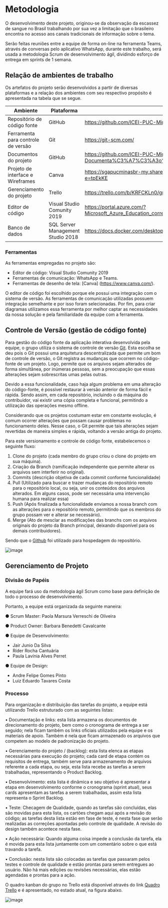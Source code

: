 
# Metodologia

O desenvolvimento deste projeto, originou-se da observação da escassez de sangue no Brasil trabalhando por sua vez a limitação que o brasileiro encontra no acesso aos canais tradicionais de informação sobre o tema.
 
Serão feitas reuniões entre a equipe de forma on-line na ferramenta Teams, através de conversas pelo aplicativo WhatsApp, durante este trabalho, será usada a metodologia Scrum de desenvolvimento ágil, dividindo esforço de entrega em sprints de 1 semana. 

## Relação de ambientes de trabalho

Os artefatos do projeto serão desenvolvidos a partir de diversas plataformas e a relação dos ambientes com seu respectivo propósito é apresentada na tabela que se segue.

|Ambiente | Plataforma  | Endereço |
|---------|-------------|-------------|
|Repositório de código fonte| GitHub | https://github.com/ICEI-PUC-Minas-PMV-ADS/pmv-ads-2022-2-e2-proj-int-t1-banco_de_sangue |
|Ferramenta para controle de versão| Git | https://git-scm.com/ |
|Documentos do projeto| GitHub |  https://github.com/ICEI-PUC-Minas-PMV-ADS/pmv-ads-2022-2-e2-proj-int-t1-banco_de_sangue/blob/main/docs/01-Documenta%C3%A7%C3%A3o%20de%20Contexto.md |
|Projeto de interface e Wireframes| Canva | https://sgapucminasbr-my.sharepoint.com/:i:/g/personal/1408097_sga_pucminas_br/Ec0stXKnxoJOhVsNzRq4LYoBAhGv1euXFgMA5CrCZq-8Bw?e=tpEkKE |
|Gerenciamento do projeto| Trello | https://trello.com/b/KRFCKLn0/grupo-1-turma-1-eixo-2-ads-2022 |
|Editor de código| Visual Studio Comunity 2019 | https://portal.azure.com/?Microsoft_Azure_Education_correlationId=482c7b3fd428421ebc975fb5a28dcb48#view/Microsoft_Azure_Education/EducationMenuBlade/~/software |
|Banco de dados| SQL Server Management Studio 2018 | https://docs.docker.com/desktop/install/windows-install/ |

### Ferramentas

As ferramentas empregadas no projeto são:

- Editor de código: Visual Studio Comunity 2019
- Ferramentas de comunicação: WhatsApp e Teams.
- Ferramentas de desenho de tela: [Canva] (https://www.canva.com/).

O editor de código foi escolhido porque ele possui uma integração com o sistema de versão.
As ferramentas de comunicação utilizadas possuem integração semelhante e por isso foram selecionadas.
Por fim, para criar diagramas utilizamos essa ferramenta por melhor captar as necessidades da nossa solução e pela familiaridade da equipe com a ferramenta.

## Controle de Versão (gestão de código fonte)

 Para gestão do código fonte da aplicação interativa desenvolvida pela equipe, o grupo utiliza o sistema de controle de versão [Git](https://git-scm.com/). Esta escolha se deu pois o Git possui uma arquitetura descentralizada que permite um bom de controle de versão, o Git registra as mudanças que ocorrem no código-fonte de um projeto. Logo, permite que os arquivos sejam alterados de forma simultânea, por inúmeras pessoas, sem a preocupação que essas alterações sejam sobrescritas umas pelas outras.
 
 Devido a essa funcionalidade, caso haja algum problema em uma alteração do código-fonte, é possível restaurar à versão anterior de forma fácil e rápida. Sendo assim, em cada repositório, incluindo o da máquina do contribuidor, vai existir uma cópia completa e funcional, permitindo a utilização das operações mesmo offline.
 
 Considerando que os projetos costumam estar em constante evolução, é comum ocorrer alterações que possam causar problemas no funcionamento deles. Nesse caso, o Git permite que tais alterações sejam revertidas de maneira simples e rápida, voltando a versão antiga do projeto.
 
Para este versionamento e controle de código fonte, estabelecemos o seguinte fluxo:

1. Clone do projeto (cada membro do grupo criou o clone do projeto em sua máquina). 
2.	Criação da Branch (ramificação independente que permite alterar os arquivos sem interferir no original).
3.	Commits (descrição objetiva de cada commit conforme funcionalidade)
4.	Pull (Utilizado para buscar e trazer mudanças do repositório remoto para o repositório local, ou seja, unir os conteúdos dos arquivos alterados. Em alguns casos, pode ser necessária uma intervenção humana para realizar essa)
5.	Push (Após finalizada a funcionalidade enviamos a nossa branch com as alterações para o repositório remoto, permitindo que os membros do grupo possam ver e alterar se necessário).
6.	Merge (Ato de mesclar as modificações das branchs com os arquivos originais do projeto da Branch principal, deixando disponível para os demais contribuidores).

 Sendo que o [Github](https://github.com) foi utilizado para hospedagem do repositório.
 
 
 ![image](https://user-images.githubusercontent.com/112259936/193463783-a6266a14-cce0-4e43-af2b-7657d93e4ed5.png)


## Gerenciamento de Projeto

### Divisão de Papéis

A equipe fará uso da metodologia ágil Scrum como base para definição de todo o processo de desenvolvimento.

Portanto, a equipe está organizada da seguinte maneira:

● Scrum Master: Paola Marsura Verreschi de Oliveira

● Product Owner: Barbara Benedetti Cavalcante

● Equipe de Desenvolvimento:
- Jair Junio Da Silva
- Ríder Rocha Cantuária
- Paula Lavínia Alves Perret

● Equipe de Design:
- Andre Felipe Gomes Pinto
- Luiz Eduardo Tavares Costa

### Processo

Para organização e distribuição das tarefas do projeto, a equipe está utilizando Trello estruturado com as seguintes listas:

•	Documentação e links: esta lista armazena os documentos de direcionamento do projeto, bem como o cronograma de entrega a ser seguido; nela ficam também os links oficiais utilizados pela equipe e os materiais de apoio. Também é nela que ficam armazenado os arquivos que competem ao modelo de padronização do projeto. 

•	Gerenciamento do projeto / (backlog): esta lista elenca as etapas necessárias para execução do projeto; cada card de etapa contém os requisitos de entrega, também serve para armazenamento de arquivos referente a cada etapa, ou seja, esta lista recebe as tarefas a serem trabalhadas, representando o Product Backlog.

•	Desenvolvimento: esta lista é dinâmica e seu objetivo é apresentar a etapa em desenvolvimento conforme o cronograma (sprint atual), seus cards apresentam as tarefas a serem trabalhadas, assim esta lista representa o Sprint Backlog.

•	Teste: Checagem de Qualidade, quando as tarefas são concluídas, elas são movidas para esta lista, os cartões chegam aqui após a revisão do código; as tarefas desta lista estão em fase de teste, é nesta fase que serão realizadas as correções apontadas pelo controle de qualidade. A revisão do design também acontece nesta fase.

•	Ação necessária: Quando alguma coisa impede a conclusão da tarefa, ela é movida para esta lista juntamente com um comentário sobre o que está travando a tarefa.

•	Conclusão: nesta lista são colocadas as tarefas que passaram pelos testes e controle de qualidade e estão prontas para serem entregues ao usuário. Não há mais edições ou revisões necessárias, elas estão agendadas e prontas para a ação.


O quadro kanban do grupo no Trello está disponível através do link [Quadro Trello](https://trello.com/b/KRFCKLn0/grupo-1-turma-1-eixo-2-ads-2022) e é apresentado, no estado atual, na figura  abaixo. 

![image](https://user-images.githubusercontent.com/103156976/193410768-e3a39d30-62e3-49dc-972b-e024e8c77d02.png)



